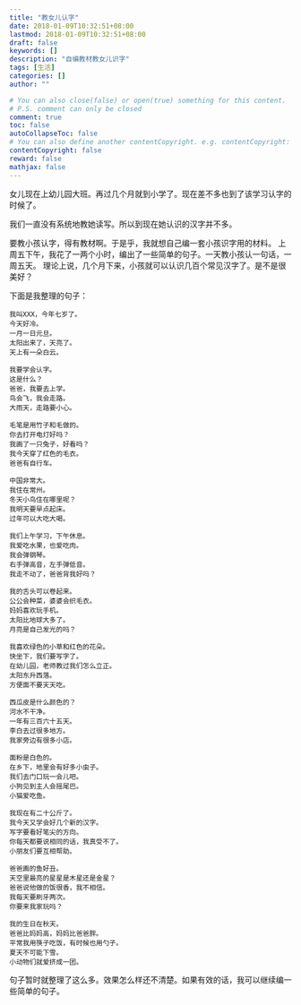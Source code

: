 ```yaml
---
title: "教女儿认字"
date: 2018-01-09T10:32:51+08:00
lastmod: 2018-01-09T10:32:51+08:00
draft: false
keywords: []
description: "自编教材教女儿识字"
tags: [生活]
categories: []
author: ""

# You can also close(false) or open(true) something for this content.
# P.S. comment can only be closed
comment: true
toc: false
autoCollapseToc: false
# You can also define another contentCopyright. e.g. contentCopyright: "This is another copyright."
contentCopyright: false
reward: false
mathjax: false
---
```


女儿现在上幼儿园大班。再过几个月就到小学了。现在差不多也到了该学习认字的时候了。
<!--more-->

我们一直没有系统地教她读写。所以到现在她认识的汉字并不多。

要教小孩认字，得有教材啊。于是乎，我就想自己编一套小孩识字用的材料。
上周五下午，我花了一两个小时，编出了一些简单的句子。一天教小孩认一句话，一周五天。
理论上说，几个月下来，小孩就可以认识几百个常见汉字了。是不是很美好？

下面是我整理的句子：

```
我叫XXX，今年七岁了。
今天好冷。
一月一日元旦。
太阳出来了，天亮了。
天上有一朵白云。

我要学会认字。
这是什么？
爸爸，我要去上学。
鸟会飞，我会走路。
大雨天，走路要小心。

毛笔是用竹子和毛做的。
你去打开电灯好吗？
我画了一只兔子，好看吗？
我今天穿了红色的毛衣。
爸爸有自行车。

中国非常大。
我住在常州。
冬天小鸟住在哪里呢？
我明天要早点起床。
过年可以大吃大喝。

我们上午学习，下午休息。
我爱吃水果，也爱吃肉。
我会弹钢琴。
右手弹高音，左手弹低音。
我走不动了，爸爸背我好吗？

我的舌头可以卷起来。
公公会种菜，婆婆会织毛衣。
妈妈喜欢玩手机。
太阳比地球大多了。
月亮是自己发光的吗？

我喜欢绿色的小草和红色的花朵。
快坐下，我们要写字了。
在幼儿园，老师教过我们怎么立正。
太阳东升西落。
方便面不要天天吃。

西瓜皮是什么颜色的？
河水不干净。
一年有三百六十五天。
李白去过很多地方。
我家旁边有很多小店。

面粉是白色的。
在乡下，地里会有好多小虫子。
我们去门口玩一会儿吧。
小狗见到主人会摇尾巴。
小猫爱吃鱼。

我现在有二十公斤了。
我今天又学会好几个新的汉字。
写字要看好笔尖的方向。
你每天都要说相同的话，我真受不了。
小朋友们要互相帮助。

爸爸画的鱼好丑。
天空里最亮的星星是木星还是金星？
爸爸说他做的饭很香，我不相信。
我每天要刷牙两次。
你要来我家玩吗？

我的生日在秋天。
爸爸比妈妈高，妈妈比爸爸胖。
平常我用筷子吃饭，有时候也用勺子。
夏天不可能下雪。
小动物们就爱挤成一团。
```

句子暂时就整理了这么多。效果怎么样还不清楚。如果有效的话，我可以继续编一些简单的句子。
